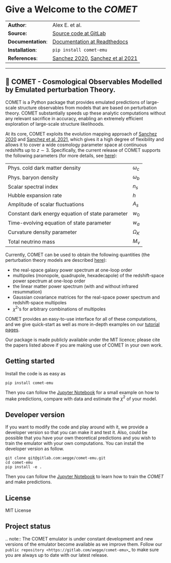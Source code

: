 # Give a Welcome to the *COMET*

| | |
| ---      | ---      |
| **Author**:  |  Alex E. et al. |
| **Source:**  |  [Source code at GitLab](https://gitlab.com/aegge/pt-emulator)  |
| **Documentation**: | [Documentation at Readthedocs](https://comet-emu.readthedocs.io/en/latest/index.html)  |
| **Installation**:  |  `pip install comet-emu`|
| **References**:  |[Sanchez 2020](https://journals.aps.org/prd/abstract/10.1103/PhysRevD.102.123511), [Sanchez et al 2021](https://arxiv.org/abs/2108.12710) |

---
## :dizzy: **COMET** - Cosmological Observables Modelled by Emulated perturbation Theory.

COMET is a Python package that provides emulated predictions of large-scale
structure observables from models that are based on perturbation theory.
COMET substantially speeds up these analytic computations without any
relevant sacrifice in accuracy, enabling an extremely efficient
exploration of large-scale structure likelihoods.

At its core, COMET exploits the evolution mapping approach of
[Sanchez 2020](https://journals.aps.org/prd/abstract/10.1103/PhysRevD.102.123511)
and [Sanchez et al. 2021](https://arxiv.org/abs/2108.12710), which
gives it a high degree of flexibility and allows it to cover a wide
cosmology parameter space at continuous redshifts up to $z \sim 3$.
Specifically, the  current release of COMET supports the following
parameters (for more details, see [here](https://comet-emulator-comet-emu.readthedocs-hosted.com/en/latest/spaceparams.html)):

| | |
| ---    | ---     |
| Phys. cold dark matter density   |                 $`\omega_c`$ |
| Phys. baryon density  |                            $`\omega_b`$ |
| Scalar spectral index |                            $`n_s`$ |
| Hubble expansion rate  |                           $`h`$ |
| Amplitude of scalar fluctuations  |                $`A_s`$ |
| Constant dark energy equation of state parameter | $`w_0`$ |
| Time-evolving equation of state parameter   |      $`w_a`$ |
| Curvature density parameter   |                    $`\Omega_K`$ |
| Total neutrino mass           |                    $`M_\nu`$ |

Currently, COMET can be used to obtain the following quantities (the
perturbation theory models are described [here](https://comet-emu.readthedocs.io/en/latest/model.html)):

- the real-space galaxy power spectrum at one-loop order
- multipoles (monopole, quadrupole, hexadecapole) of the redshift-space
  power spectrum at one-loop order
- the linear matter power spectrum (with and without infrared resummation)
- Gaussian covariance matrices for the real-space power spectrum and
  redshift-space multipoles
- $`\chi^2`$'s for arbitrary combinations of multipoles

COMET provides an easy-to-use interface for all of these computations, and
we give quick-start as well as more in-depth examples on our
[tutorial pages](https://comet-emu.readthedocs.io/en/latest/Tutorial/examples.html).

Our package is made publicly available under the MIT licence; please cite
the papers listed above if you are making use of COMET in your own work.

## Getting started

Install the code is as easy as

```
pip install comet-emu
```

Then you can follow the [Jupyter Notebook](https://gitlab.com/aegge/comet-emu/-/tree/main/notebooks)
for a small example on how to make predictions, compare with data and estimate
the $`\chi^2`$ of your model.

## Developer version

If you want to modify the code and play around with it, we provide a developer
version so that you can make it and test it. Also, could be possible that you
have your own theoretical predictions and you wish to train the emulator
with your own computations. You can install the developer
version as follow.

```
git clone git@gitlab.com:aegge/comet-emu.git
cd comet-emu
pip install -e .
```

Then you can follow the [Jupyter Notebook](https://gitlab.com/aegge/comet-emu/-/tree/main/notebooks)
to learn how to train the *COMET* and make predictions.


## License
MIT License

## Project status
.. note::
  The COMET emulator is under constant development and new versions of the
  emulator become available as we improve them. Follow our `public repository
  <https://gitlab.com/aegge/comet-emu>`_ to make sure you are always up to
  date with our latest release.
